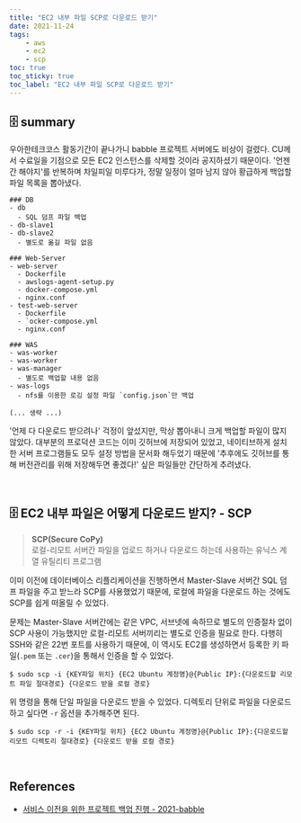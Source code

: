 ```yaml
---
title: "EC2 내부 파일 SCP로 다운로드 받기"
date: 2021-11-24
tags:
    - aws
    - ec2
    - scp
toc: true
toc_sticky: true
toc_label: "EC2 내부 파일 SCP로 다운로드 받기"
---
```


## 🗄️ summary
우아한테크코스 활동기간이 끝나가니 babble 프로젝트 서버에도 비상이 걸렸다.
CU께서 수료일을 기점으로 모든 EC2 인스턴스를 삭제할 것이라 공지하셨기 때문이다.
'언젠간 해야지'를 반복하며 차일피일 미루다가, 정말 일정이 얼마 남지 않아 황급하게 백업할 파일 목록을 뽑아냈다.

```
### DB
- db
  - SQL 덤프 파일 백업
- db-slave1
- db-slave2
  - 별도로 옮길 파일 없음

### Web-Server
- web-server
  - Dockerfile
  - awslogs-agent-setup.py
  - docker-compose.yml
  - nginx.conf
- test-web-server
  - Dockerfile
  - `ocker-compose.yml
  - nginx.conf

### WAS
- was-worker
- was-worker
- was-manager
  - 별도로 백업할 내용 없음
- was-logs
  - nfs를 이용한 로깅 설정 파일 `config.json`만 백업  

(... 생략 ...)
```

'언제 다 다운로드 받으려나' 걱정이 앞섰지만, 막상 뽑아내니 크게 백업할 파일이 많지 않았다.
대부분의 프로덕션 코드는 이미 깃허브에 저장되어 있었고, 네이티브하게 설치한 서버 프로그램들도 
모두 설정 방법을 문서화 해두었기 때문에 '추후에도 깃허브를 통해 버전관리를 위해 저장해두면 좋겠다!' 싶은 파일들만 간단하게 추려냈다.

<br>

## 🗄️ EC2 내부 파일은 어떻게 다운로드 받지? - SCP
> **SCP(Secure CoPy)**  
> 로컬-리모트 서버간 파일을 업로드 하거나 다운로드 하는데 사용하는 유닉스 계열 유틸리티 프로그램

이미 이전에 데이터베이스 리플리케이션을 진행하면서 Master-Slave 서버간 SQL 덤프 파일을 주고 받느라 
SCP를 사용했었기 때문에, 로컬에 파일을 다운로드 하는 것에도 SCP를 쉽게 떠올릴 수 있었다.

문제는 Master-Slave 서버간에는 같은 VPC, 서브넷에 속하므로 별도의 인증절차 없이 SCP 사용이 가능했지만 
로컬-리모트 서버끼리는 별도로 인증을 필요로 한다. 다행히 SSH와 같은 22번 포트를 사용하기 때문에, 이 역시도 EC2를 생성하면서 등록한 키 파일(`.pem` 또는 `.cer`)을 통해서 인증을 할 수 있었다.

```
$ sudo scp -i {KEY파일 위치} {EC2 Ubuntu 계정명}@{Public IP}:{다운로드할 리모트 파일 절대경로} {다운로드 받을 로컬 경로}
```

위 명령을 통해 단일 파일을 다운로드 받을 수 있었다.
디렉토리 단위로 파일을 다운로드 하고 싶다면 `-r` 옵션을 추가해주면 된다.

```
$ sudo scp -r -i {KEY파일 위치} {EC2 Ubuntu 계정명}@{Public IP}:{다운로드할 리모트 디렉토리 절대경로} {다운로드 받을 로컬 경로}
```

<br>

## References
- [서비스 이전을 위한 프로젝트 백업 진행 - 2021-babble](https://github.com/woowacourse-teams/2021-babble/issues/744)
